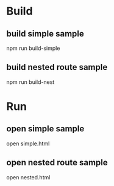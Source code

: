 # Build

## build simple sample
npm run build-simple

## build nested route sample
npm run build-nest

# Run

## open simple sample
open simple.html

## open nested route sample
open nested.html